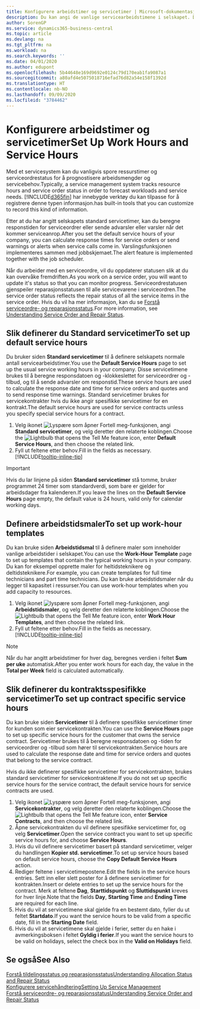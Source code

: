 ```yaml
---
title: Konfigurere arbeidstimer og servicetimer | Microsoft-dokumentasjon
description: Du kan angi de vanlige servicearbeidstimene i selskapet. Disse servicetimene brukes til å beregne responsdatoen og -klokkeslettet for serviceordrer og -tilbud, og til å sende advarsler om responstid.
author: SorenGP
ms.service: dynamics365-business-central
ms.topic: article
ms.devlang: na
ms.tgt_pltfrm: na
ms.workload: na
ms.search.keywords: ''
ms.date: 04/01/2020
ms.author: edupont
ms.openlocfilehash: 5b44648e169d9692e0124c79d170eab1fa9087a1
ms.sourcegitcommit: a80afd4e5075018716efad76d82a54e158f1392d
ms.translationtype: HT
ms.contentlocale: nb-NO
ms.lasthandoff: 09/09/2020
ms.locfileid: "3784462"
---
```

# <a name="set-up-work-hours-and-service-hours"></a><span data-ttu-id="1b97c-104">Konfigurere arbeidstimer og servicetimer</span><span class="sxs-lookup"><span data-stu-id="1b97c-104">Set Up Work Hours and Service Hours</span></span>
<span data-ttu-id="1b97c-105">Med et servicesystem kan du vanligvis spore ressurstimer og serviceordrestatus for å prognostisere arbeidsmengder og servicebehov.</span><span class="sxs-lookup"><span data-stu-id="1b97c-105">Typically, a service management system tracks resource hours and service order status in order to forecast workloads and service needs.</span></span> [!INCLUDE[d365fin](includes/d365fin_md.md)] <span data-ttu-id="1b97c-106">har innebygde verktøy du kan tilpasse for å registrere denne typen informasjon.</span><span class="sxs-lookup"><span data-stu-id="1b97c-106">has built-in tools that you can customize to record this kind of information.</span></span>  
  
<span data-ttu-id="1b97c-107">Etter at du har angitt selskapets standard servicetimer, kan du beregne responstiden for serviceordrer eller sende advarsler eller varsler når det kommer serviceanrop.</span><span class="sxs-lookup"><span data-stu-id="1b97c-107">After you set the default service hours of your company, you can calculate response times for service orders or send warnings or alerts when service calls come in.</span></span> <span data-ttu-id="1b97c-108">Varslingsfunksjonen implementeres sammen med jobbskjemaet.</span><span class="sxs-lookup"><span data-stu-id="1b97c-108">The alert feature is implemented together with the job scheduler.</span></span>   
  
<span data-ttu-id="1b97c-109">Når du arbeider med en serviceordre, vil du oppdaterer statusen slik at du kan overvåke fremdriften.</span><span class="sxs-lookup"><span data-stu-id="1b97c-109">As you work on a service order, you will want to update it's status so that you can monitor progress.</span></span> <span data-ttu-id="1b97c-110">Serviceordrestatusen gjenspeiler reparasjonsstatusen til alle servicevarene i serviceordren.</span><span class="sxs-lookup"><span data-stu-id="1b97c-110">The service order status reflects the repair status of all the service items in the service order.</span></span> <span data-ttu-id="1b97c-111">Hvis du vil ha mer informasjon, kan du se [Forstå serviceordre- og reparasjonsstatus](service-order-repair-status.md).</span><span class="sxs-lookup"><span data-stu-id="1b97c-111">For more information, see [Understanding Service Order and Repair Status](service-order-repair-status.md).</span></span> 

## <a name="to-set-up-default-service-hours"></a><span data-ttu-id="1b97c-112">Slik definerer du Standard servicetimer</span><span class="sxs-lookup"><span data-stu-id="1b97c-112">To set up default service hours</span></span>  
<span data-ttu-id="1b97c-113">Du bruker siden **Standard servicetimer** til å definere selskapets normale antall servicearbeidstimer.</span><span class="sxs-lookup"><span data-stu-id="1b97c-113">You use the **Default Service Hours** page to set up the usual service working hours in your company.</span></span> <span data-ttu-id="1b97c-114">Disse servicetimene brukes til å beregne responsdatoen og -klokkeslettet for serviceordrer og -tilbud, og til å sende advarsler om responstid.</span><span class="sxs-lookup"><span data-stu-id="1b97c-114">These service hours are used to calculate the response date and time for service orders and quotes and to send response time warnings.</span></span> <span data-ttu-id="1b97c-115">Standard servicetimer brukes for servicekontrakter hvis du ikke angir spesifikke servicetimer for en kontrakt.</span><span class="sxs-lookup"><span data-stu-id="1b97c-115">The default service hours are used for service contracts unless you specify special service hours for a contract.</span></span>  
  
1. <span data-ttu-id="1b97c-116">Velg ikonet ![Lyspære som åpner Fortell meg-funksjonen](media/ui-search/search_small.png "Fortell hva du vil gjøre"), angi **Standard servicetimer**, og velg deretter den relaterte koblingen.</span><span class="sxs-lookup"><span data-stu-id="1b97c-116">Choose the ![Lightbulb that opens the Tell Me feature](media/ui-search/search_small.png "Tell me what you want to do") icon, enter **Default Service Hours**, and then choose the related link.</span></span>  
2. <span data-ttu-id="1b97c-117">Fyll ut feltene etter behov.</span><span class="sxs-lookup"><span data-stu-id="1b97c-117">Fill in the fields as necessary.</span></span> [!INCLUDE[tooltip-inline-tip](includes/tooltip-inline-tip_md.md)]  
  
> [!IMPORTANT]  
>  <span data-ttu-id="1b97c-118">Hvis du lar linjene på siden **Standard servicetimer** stå tomme, bruker programmet 24 timer som standardverdi, som bare er gjelder for arbeidsdager fra kalenderen.</span><span class="sxs-lookup"><span data-stu-id="1b97c-118">If you leave the lines on the **Default Service Hours** page empty, the default value is 24 hours, valid only for calendar working days.</span></span>  
  
## <a name="to-set-up-work-hour-templates"></a><span data-ttu-id="1b97c-119">Definere arbeidstidsmaler</span><span class="sxs-lookup"><span data-stu-id="1b97c-119">To set up work-hour templates</span></span>
<span data-ttu-id="1b97c-120">Du kan bruke siden **Arbeidstidsmal** til å definere maler som inneholder vanlige arbeidstider i selskapet.</span><span class="sxs-lookup"><span data-stu-id="1b97c-120">You can use the **Work-Hour Template** page to set up templates that contain the typical working hours in your company.</span></span> <span data-ttu-id="1b97c-121">Du kan for eksempel opprette maler for heltidsteknikere og deltidsteknikere.</span><span class="sxs-lookup"><span data-stu-id="1b97c-121">For example, you can create templates for full time technicians and part time technicians.</span></span> <span data-ttu-id="1b97c-122">Du kan bruke arbeidstidsmaler når du legger til kapasitet i ressurser.</span><span class="sxs-lookup"><span data-stu-id="1b97c-122">You can use work-hour templates when you add capacity to resources.</span></span>  
  
1. <span data-ttu-id="1b97c-123">Velg ikonet ![lyspære som åpner Fortell meg-funksjonen](media/ui-search/search_small.png "Fortell hva du vil gjøre"), angi **Arbeidstidsmaler**, og velg deretter den relaterte koblingen.</span><span class="sxs-lookup"><span data-stu-id="1b97c-123">Choose the ![Lightbulb that opens the Tell Me feature](media/ui-search/search_small.png "Tell me what you want to do") icon, enter **Work Hour Templates**, and then choose the related link.</span></span>  
2. <span data-ttu-id="1b97c-124">Fyll ut feltene etter behov.</span><span class="sxs-lookup"><span data-stu-id="1b97c-124">Fill in the fields as necessary.</span></span> [!INCLUDE[tooltip-inline-tip](includes/tooltip-inline-tip_md.md)]  
  
> [!Note]
> <span data-ttu-id="1b97c-125">Når du har angitt arbeidstimer for hver dag, beregnes verdien i feltet **Sum per uke** automatisk.</span><span class="sxs-lookup"><span data-stu-id="1b97c-125">After you enter work hours for each day, the value in the **Total per Week** field is calculated automatically.</span></span>  

## <a name="to-set-up-contract-specific-service-hours"></a><span data-ttu-id="1b97c-126">Slik definerer du kontraktsspesifikke servicetimer</span><span class="sxs-lookup"><span data-stu-id="1b97c-126">To set up contract specific service hours</span></span>  
<span data-ttu-id="1b97c-127">Du kan bruke siden **Servicetimer** til å definere spesifikke servicetimer timer for kunden som eier servicekontrakten.</span><span class="sxs-lookup"><span data-stu-id="1b97c-127">You can use the **Service Hours** page to set up specific service hours for the customer that owns the service contract.</span></span> <span data-ttu-id="1b97c-128">Servicetimer brukes til å beregne responsdatoen og -tiden for serviceordrer og -tilbud som hører til servicekontrakten.</span><span class="sxs-lookup"><span data-stu-id="1b97c-128">Service hours are used to calculate the response date and time for service orders and quotes that belong to the service contract.</span></span>  
  
<span data-ttu-id="1b97c-129">Hvis du ikke definerer spesifikke servicetimer for servicekontrakten, brukes standard servicetimer for servicekontraktene.</span><span class="sxs-lookup"><span data-stu-id="1b97c-129">If you do not set up specific service hours for the service contract, the default service hours for service contracts are used.</span></span>  
  
1. <span data-ttu-id="1b97c-130">Velg ikonet ![Lyspære som åpner Fortell meg-funksjonen](media/ui-search/search_small.png "Fortell hva du vil gjøre"), angi **Servicekontrakter**, og velg deretter den relaterte koblingen.</span><span class="sxs-lookup"><span data-stu-id="1b97c-130">Choose the ![Lightbulb that opens the Tell Me feature](media/ui-search/search_small.png "Tell me what you want to do") icon, enter **Service Contracts**, and then choose the related link.</span></span>  
2. <span data-ttu-id="1b97c-131">Åpne servicekontrakten du vil definere spesifikke servicetimer for, og velg **Servicetimer**.</span><span class="sxs-lookup"><span data-stu-id="1b97c-131">Open the service contract you want to set up specific service hours for, and choose **Service Hours**.</span></span>  
4. <span data-ttu-id="1b97c-132">Hvis du vil definere servicetimer basert på standard servicetimer, velger du handlingen **Kopier std. servicetimer**.</span><span class="sxs-lookup"><span data-stu-id="1b97c-132">To set up service hours based on default service hours, choose the **Copy Default Service Hours** action.</span></span>  
5. <span data-ttu-id="1b97c-133">Rediger feltene i servicetimepostene.</span><span class="sxs-lookup"><span data-stu-id="1b97c-133">Edit the fields in the service hours entries.</span></span> <span data-ttu-id="1b97c-134">Sett inn eller slett poster for å definere servicetimer for kontrakten.</span><span class="sxs-lookup"><span data-stu-id="1b97c-134">Insert or delete entries to set up the service hours for the contract.</span></span> <span data-ttu-id="1b97c-135">Merk at feltene **Dag**, **Starttidspunkt** og **Sluttidspunkt** kreves for hver linje.</span><span class="sxs-lookup"><span data-stu-id="1b97c-135">Note that the fields **Day**, **Starting Time** and **Ending Time** are required for each line.</span></span>  
6. <span data-ttu-id="1b97c-136">Hvis du vil at servicetimene skal gjelde fra en bestemt dato, fyller du ut feltet **Startdato**.</span><span class="sxs-lookup"><span data-stu-id="1b97c-136">If you want the service hours to be valid from a specific date, fill in the **Starting Date** field.</span></span>  
7. <span data-ttu-id="1b97c-137">Hvis du vil at servicetimene skal gjelde i ferier, setter du en hake i avmerkingsboksen i feltet **Gyldig i ferier**.</span><span class="sxs-lookup"><span data-stu-id="1b97c-137">If you want the service hours to be valid on holidays, select the check box in the **Valid on Holidays** field.</span></span>  

## <a name="see-also"></a><span data-ttu-id="1b97c-138">Se også</span><span class="sxs-lookup"><span data-stu-id="1b97c-138">See Also</span></span>  
[<span data-ttu-id="1b97c-139">Forstå tildelingsstatus og reparasjonsstatus</span><span class="sxs-lookup"><span data-stu-id="1b97c-139">Understanding Allocation Status and Repair Status</span></span>](service-allocation-status-and-repair-status.md)  
[<span data-ttu-id="1b97c-140">Konfigurere servicehåndtering</span><span class="sxs-lookup"><span data-stu-id="1b97c-140">Setting Up Service Management</span></span>](service-setup-service.md)  
[<span data-ttu-id="1b97c-141">Forstå serviceordre- og reparasjonsstatus</span><span class="sxs-lookup"><span data-stu-id="1b97c-141">Understanding Service Order and Repair Status</span></span>](service-order-repair-status.md)  
